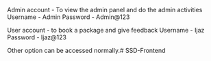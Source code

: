 Admin account - To view the admin panel and do the admin activities
Username - Admin
Password - Admin@123

User account - to book a package and give feedback
Username - Ijaz
Password - Ijaz@123

Other option can be accessed normally.# SSD-Frontend
